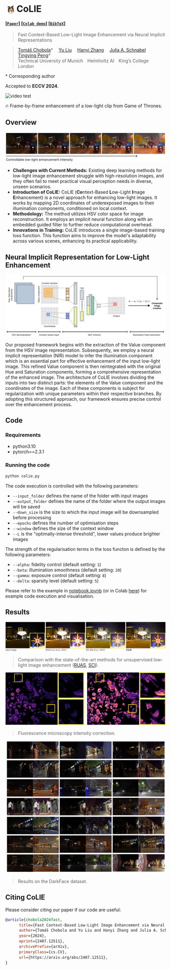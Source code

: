 <h1 align="left"><img src="figs/colie.png" align="center" width="7%"><strong>CoLIE</strong></h1>

#### [[`Paper`](https://arxiv.org/abs/2407.12511)] [[`Colab demo`](https://colab.research.google.com/github/ctom2/colie)] [[`BibTeX`](#citing-colie)]

> Fast Context-Based Low-Light Image Enhancement via Neural Implicit Representations

<blockquote>
  <p align="left">
    <p align="left">
      <a href='https://chobola.ai/' target='_blank'>Tomáš Chobola</a>*&emsp;
      <a href='' target='_blank'>Yu Liu</a>&emsp;
      <a href='https://scholar.google.de/citations?user=ZE_mde0AAAAJ&hl=cs&oi=sra' target='_blank'>Hanyi Zhang</a>&emsp;
      <a href='https://scholar.google.de/citations?user=FPykfZ0AAAAJ&hl=cs&oi=ao' target='_blank'>Julia A. Schnabel</a>&emsp;
      <a href='https://scholar.google.de/citations?user=jUiKc6QAAAAJ&hl=cs&oi=sra' target='_blank'>Tingying Peng</a>*&emsp;
      <br>
      Technical University of Munich&emsp;Helmholtz AI&emsp;King’s College London
    </p>
  </p>
</blockquote>

\* Corresponding author

Accepted to **ECCV 2024**.

![video test](figs/got.gif)

🔥 Frame-by-frame enhancement of a low-light clip from Game of Thrones.

## Overview

![low light image enhancement](figs/intro-b.png)

<!---
Current deep learning-based low-light image enhancement methods often struggle with high-resolution images, and fail to meet the practical demands of visual perception across diverse and unseen scenarios. In this paper, we introduce a novel approach termed CoLIE, which redefines the enhancement process through mapping the 2D coordinates of an underexposed image to its illumination component, conditioned on local context. We propose a reconstruction of enhanced-light images within the HSV space utilizing an implicit neural function combined with an embedded guided filter, thereby significantly reducing computational overhead. Moreover, we introduce a single image-based training loss function to enhance the model’s adaptability to various scenes, further enhancing its practical applicability. Through rigorous evaluations, we analyze the properties of our proposed framework, demonstrating its superiority in both image quality and scene adaptability. Furthermore, our evaluation extends to applications in downstream tasks within low- light scenarios, underscoring the practical utility of CoLIE. 
-->

- **Challenges with Current Methods:** Existing deep learning methods for low-light image enhancement struggle with high-resolution images, and they often fail to meet practical visual perception needs in diverse, unseen scenarios.
- **Introduction of CoLIE:** CoLIE (**Co**ntext-Based **L**ow-Light **I**mage **E**nhancement) is a novel approach for enhancing low-light images. It works by mapping 2D coordinates of underexposed images to their illumination components, conditioned on local context.
- **Methodology:** The method utilizes HSV color space for image reconstruction. It employs an implicit neural function along with an embedded guided filter to further reduce computational overhead.
- **Innovations in Training:** CoLIE introduces a single image-based training loss function. This function aims to improve the model's adaptability across various scenes, enhancing its practical applicability.

## Neural Implicit Representation for Low-Light Enhancement

![colie architecture](figs/architecture.png)

Our proposed framework begins with the extraction of the Value component from the HSV image representation. Subsequently, we employ a neural implicit representation (NIR) model to infer the illumination component which is an essential part for effective enhancement of the input low-light image. This refined Value component is then reintegrated with the original Hue and Saturation components, forming a comprehensive representation of the enhanced image. The architecture of CoLIE involves dividing the inputs into two distinct parts: the elements of the Value component and the coordinates of the image. Each of these components is subject for regularization with unique parameters within their respective branches. By adopting this structured approach, our framework ensures precise control over the enhancement process.

## Code

### Requirements

* python3.10
* pytorch==2.3.1

### Running the code

```bash
python colie.py
```

The code execution is controlled with the following parameters:
* `--input_folder` defines the name of the folder with input images
* `--output_folder` defines the name of the folder where the output images will be saved
* `--down_size` is the size to which the input image will be downsampled before processing
* `--epochs` defines the number of optimisation steps
* `--window` defines the size of the context window
* `--L` is the "optimally-intense threshold", lower values produce brighter images

The strength of the regularisation terms in the loss functon is defined by the following parameters: 
* `--alpha`: fidelity control (default setting: `1`)
* `--beta`: illumination smoothness (default setting: `20`)
* `--gamma`: exposure control (default setting: `8`)
* `--delta`: sparsity level (default setting: `5`)


Please refer to the example in [notebook.ipynb](./notebook.ipynb) (or in Colab [here](https://colab.research.google.com/github/ctom2/colie)) for example code execution and visualisation.

## Results

![sota comparison](figs/sota.png)
> Comparison with the state-of-the-art methods for unsupervised low-light image enhancement ([RUAS](https://github.com/KarelZhang/RUAS), [SCI](https://github.com/vis-opt-group/SCI/)).

![results microscopy](figs/microscopy-b.png)
> Fluorescence microscopy intensity correction.

![darkface grid](figs/results-grid-small.jpg)
> Results on the DarkFace dataset.


## Citing CoLIE

Please consider citing our paper if our code are useful:

```bibtex
@article{chobola2024fast,
      title={Fast Context-Based Low-Light Image Enhancement via Neural Implicit Representations}, 
      author={Tomáš Chobola and Yu Liu and Hanyi Zhang and Julia A. Schnabel and Tingying Peng},
      year={2024},
      eprint={2407.12511},
      archivePrefix={arXiv},
      primaryClass={cs.CV},
      url={https://arxiv.org/abs/2407.12511}, 
}
```

